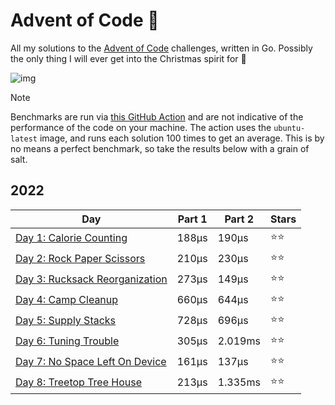 # Advent of Code 📆
All my solutions to the [Advent of Code](https://adventofcode.com/) challenges, written in Go. Possibly the only thing I will ever get into the Christmas spirit for 🎄

![img](https://media.tenor.com/0hKphDvj4QAAAAAC/grinch-waiting-grinch.gif)

> [!NOTE]
> Benchmarks are run via [this GitHub Action](https://github.com/scottmckendry/aoc/actions/workflows/readmeStats.yml) and are not indicative of the performance of the code on your machine.
> The action uses the `ubuntu-latest` image, and runs each solution 100 times to get an average. This is by no means a perfect benchmark, so take the results below with a grain of salt.

## 2022
<!-- 2022TableStart -->
| Day | Part 1 | Part 2 | Stars |
| --- | --- | --- | --- |
| [Day 1: Calorie Counting](https://adventofcode.com/2022/day/1) | 188µs | 190µs | ⭐⭐ |
| [Day 2: Rock Paper Scissors](https://adventofcode.com/2022/day/2) | 210µs | 230µs | ⭐⭐ |
| [Day 3: Rucksack Reorganization](https://adventofcode.com/2022/day/3) | 273µs | 149µs | ⭐⭐ |
| [Day 4: Camp Cleanup](https://adventofcode.com/2022/day/4) | 660µs | 644µs | ⭐⭐ |
| [Day 5: Supply Stacks](https://adventofcode.com/2022/day/5) | 728µs | 696µs | ⭐⭐ |
| [Day 6: Tuning Trouble](https://adventofcode.com/2022/day/6) | 305µs | 2.019ms | ⭐⭐ |
| [Day 7: No Space Left On Device](https://adventofcode.com/2022/day/7) | 161µs | 137µs | ⭐⭐ |
| [Day 8: Treetop Tree House](https://adventofcode.com/2022/day/8) | 213µs | 1.335ms | ⭐⭐ |

<!-- 2022TableEnd -->
